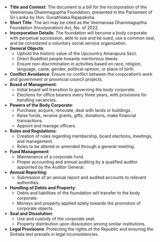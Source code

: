 - **Title and Context**: The document is a bill for the incorporation of the Veemansaa Dhammaguptha Foundation, presented in the Parliament of Sri Lanka by Hon. Gunathilaka Rajapaksha.
- **Short Title**: The act may be cited as the Veemansaa Dhammaguptha Foundation (Incorporation) Act, No. of 2022.
- **Incorporation Details**: The foundation will become a body corporate with perpetual succession, able to sue and be sued, use a common seal, and be considered a voluntary social service organization.
- **General Objects**:
  - Uphold the historic value of the Upcountry Amarapura Sect.
  - Direct Buddhist people towards meritorious deeds.
  - Ensure non-discrimination in activities based on race, religion, language, caste, gender, political opinion, or place of birth.
- **Conflict Avoidance**: Ensure no conflict between the corporation’s work and government or provincial council projects.
- **Board of Management**:
  - Initial board will transition to governing the body corporate.
  - Elections for office bearers every three years, with provisions for handling vacancies.
- **Powers of the Body Corporate**:
  - Purchase, acquire, renovate, deal with lands or buildings.
  - Raise funds, receive grants, gifts, donations, make financial transactions.
  - Appoint and manage officers.
- **Rules and Regulations**:
  - Creation of rules regarding membership, board elections, meetings, and management.
  - Rules to be altered or amended through a general meeting.
- **Fund Management**:
  - Maintenance of a corporate fund.
  - Proper accounting and annual auditing by a qualified auditor appointed by the Auditor General.
- **Annual Reporting**:
  - Submission of an annual report and audited accounts to relevant authorities.
- **Handling of Debts and Property**:
  - Debts and liabilities of the foundation will transfer to the body corporate.
  - Moneys and property applied solely towards the promotion of corporate objects.
- **Seal and Dissolution**:
  - Use and custody of the corporate seal.
  - Property distribution upon dissolution among similar institutions.
- **Legal Provisions**: Protecting the rights of the Republic and ensuring the Sinhala text prevails in legal inconsistencies.